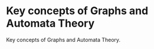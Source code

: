 # Key concepts of Graphs and Automata Theory

Key concepts of Graphs and Automata Theory.

<!-- - []() by []() ( _:movie_camera:_ ) -->
